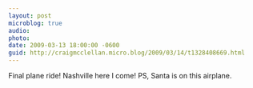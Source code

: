 ```yaml
---
layout: post
microblog: true
audio: 
photo: 
date: 2009-03-13 18:00:00 -0600
guid: http://craigmcclellan.micro.blog/2009/03/14/t1328408669.html
---
```

Final plane ride! Nashville here I come! PS, Santa is on this airplane.
